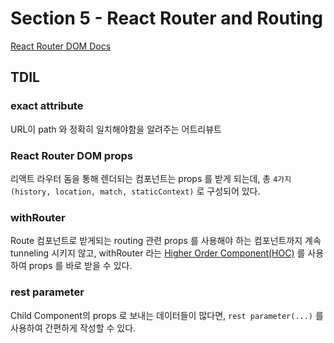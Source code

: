 # Section 5 - React Router and Routing

[React Router DOM Docs](https://reactrouter.com/web/guides/quick-start)

## TDIL

### exact attribute

URL이 path 와 정확히 일치해야함을 알려주는 어트리뷰트

### React Router DOM props

리액트 라우터 돔을 통해 렌더되는 컴포넌트는 props 를 받게 되는데, 총 `4가지(history, location, match, staticContext)` 로 구성되어 있다.

### withRouter

Route 컴포넌트로 받게되는 routing 관련 props 를 사용해야 하는 컴포넌트까지 계속 tunneling 시키지 않고, withRouter 라는 [Higher Order Component(HOC)](https://ko.reactjs.org/docs/higher-order-components.html) 를 사용하여 props 를 바로 받을 수 있다.

### rest parameter

Child Component의 props 로 보내는 데이터들이 많다면, `rest parameter(...)` 를 사용하여 간편하게 작성할 수 있다.
